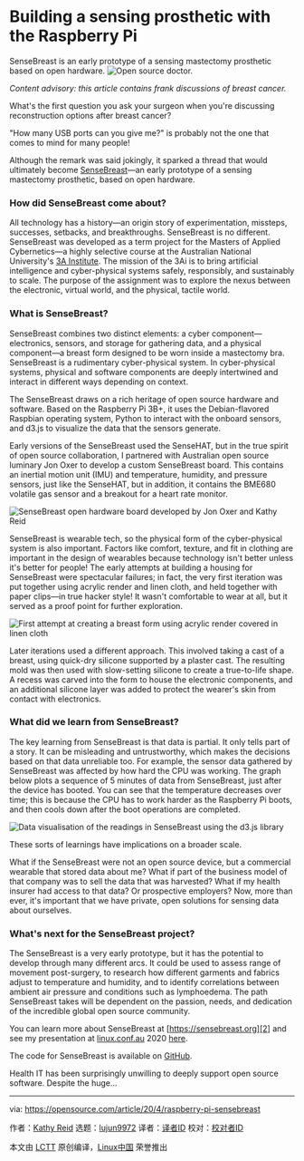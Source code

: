 [#]: collector: (lujun9972)
[#]: translator: ( )
[#]: reviewer: ( )
[#]: publisher: ( )
[#]: url: ( )
[#]: subject: (Building a sensing prosthetic with the Raspberry Pi)
[#]: via: (https://opensource.com/article/20/4/raspberry-pi-sensebreast)
[#]: author: (Kathy Reid https://opensource.com/users/kathyreid)

Building a sensing prosthetic with the Raspberry Pi
======
SenseBreast is an early prototype of a sensing mastectomy prosthetic
based on open hardware.
![Open source doctor.][1]

_Content advisory: this article contains frank discussions of breast cancer._

What's the first question you ask your surgeon when you're discussing reconstruction options after breast cancer?

"How many USB ports can you give me?" is probably not the one that comes to mind for many people!

Although the remark was said jokingly, it sparked a thread that would ultimately become [SenseBreast][2]—an early prototype of a sensing mastectomy prosthetic, based on open hardware.

### How did SenseBreast come about?

All technology has a history—an origin story of experimentation, missteps, successes, setbacks, and breakthroughs. SenseBreast is no different. SenseBreast was developed as a term project for the Masters of Applied Cybernetics—a highly selective course at the Australian National University's [3A Institute][3]. The mission of the 3Ai is to bring artificial intelligence and cyber-physical systems safely, responsibly, and sustainably to scale. The purpose of the assignment was to explore the nexus between the electronic, virtual world, and the physical, tactile world.

### What is SenseBreast?

SenseBreast combines two distinct elements: a cyber component—electronics, sensors, and storage for gathering data, and a physical component—a breast form designed to be worn inside a mastectomy bra. SenseBreast is a rudimentary cyber-physical system. In cyber-physical systems, physical and software components are deeply intertwined and interact in different ways depending on context.

The SenseBreast draws on a rich heritage of open source hardware and software. Based on the Raspberry Pi 3B+, it uses the Debian-flavored Raspbian operating system, Python to interact with the onboard sensors, and d3.js to visualize the data that the sensors generate.

Early versions of the SenseBreast used the SenseHAT, but in the true spirit of open source collaboration, I partnered with Australian open source luminary Jon Oxer to develop a custom SenseBreast board. This contains an inertial motion unit (IMU) and temperature, humidity, and pressure sensors, just like the SenseHAT, but in addition, it contains the BME680 volatile gas sensor and a breakout for a heart rate monitor.

![SenseBreast open hardware board developed by Jon Oxer and Kathy Reid][4]

SenseBreast is wearable tech, so the physical form of the cyber-physical system is also important. Factors like comfort, texture, and fit in clothing are important in the design of wearables because technology isn't better unless it's better for people! The early attempts at building a housing for SenseBreast were spectacular failures; in fact, the very first iteration was put together using acrylic render and linen cloth, and held together with paper clips—in true hacker style! It wasn't comfortable to wear at all, but it served as a proof point for further exploration.

![First attempt at creating a breast form using acrylic render covered in linen cloth][5]

Later iterations used a different approach. This involved taking a cast of a breast, using quick-dry silicone supported by a plaster cast. The resulting mold was then used with slow-setting silicone to create a true-to-life shape. A recess was carved into the form to house the electronic components, and an additional silicone layer was added to protect the wearer's skin from contact with electronics.

### What did we learn from SenseBreast?

The key learning from SenseBreast is that data is partial. It only tells part of a story. It can be misleading and untrustworthy, which makes the decisions based on that data unreliable too. For example, the sensor data gathered by SenseBreast was affected by how hard the CPU was working. The graph below plots a sequence of 5 minutes of data from SenseBreast, just after the device has booted. You can see that the temperature decreases over time; this is because the CPU has to work harder as the Raspberry Pi boots, and then cools down after the boot operations are completed.

![Data visualisation of the readings in SenseBreast using the d3.js library][6]

These sorts of learnings have implications on a broader scale.

What if the SenseBreast were not an open source device, but a commercial wearable that stored data about me? What if part of the business model of that company was to sell the data that was harvested? What if my health insurer had access to that data? Or prospective employers? Now, more than ever, it's important that we have private, open solutions for sensing data about ourselves.

### What's next for the SenseBreast project?

The SenseBreast is a very early prototype, but it has the potential to develop through many different arcs. It could be used to assess range of movement post-surgery, to research how different garments and fabrics adjust to temperature and humidity, and to identify correlations between ambient air pressure and conditions such as lymphoedema. The path SenseBreast takes will be dependent on the passion, needs, and dedication of the incredible global open source community.

You can learn more about SenseBreast at [https://sensebreast.org][2] and see my presentation at [linux.conf.au][7] 2020 [here][8].

The code for SenseBreast is available on [GitHub][9].

Health IT has been surprisingly unwilling to deeply support open source software. Despite the huge...

--------------------------------------------------------------------------------

via: https://opensource.com/article/20/4/raspberry-pi-sensebreast

作者：[Kathy Reid][a]
选题：[lujun9972][b]
译者：[译者ID](https://github.com/译者ID)
校对：[校对者ID](https://github.com/校对者ID)

本文由 [LCTT](https://github.com/LCTT/TranslateProject) 原创编译，[Linux中国](https://linux.cn/) 荣誉推出

[a]: https://opensource.com/users/kathyreid
[b]: https://github.com/lujun9972
[1]: https://opensource.com/sites/default/files/styles/image-full-size/public/lead-images/osdc_520x292_opensourcedoctor.png?itok=fk79NwpC (Open source doctor.)
[2]: https://sensebreast.org/
[3]: https://3ainstitute.cecs.anu.edu.au/
[4]: https://opensource.com/sites/default/files/uploads/49427571178_bb5df37c3a_c.jpg (SenseBreast open hardware board developed by Jon Oxer and Kathy Reid)
[5]: https://opensource.com/sites/default/files/uploads/49641040471_6d0cc91619_c.jpg (First attempt at creating a breast form using acrylic render covered in linen cloth)
[6]: https://opensource.com/sites/default/files/uploads/49640513813_5a7d63803a_c.jpg (Data visualisation of the readings in SenseBreast using the d3.js library)
[7]: http://linux.conf.au
[8]: https://www.youtube.com/watch?v=G3QfZ11DCpc.
[9]: https://github.com/KathyReid/sensebreast
